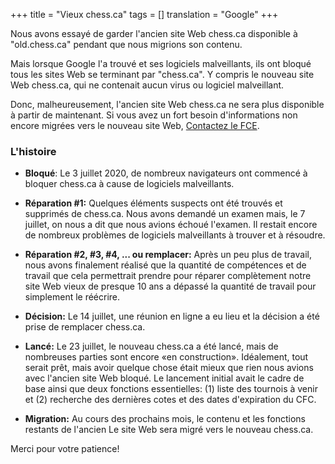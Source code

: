 +++
title = "Vieux chess.ca"
tags = []
translation = "Google"
+++

Nous avons essayé de garder l'ancien site Web chess.ca disponible à "old.chess.ca"
pendant que nous migrions son contenu.

Mais lorsque Google l'a trouvé et ses logiciels malveillants, ils ont bloqué tous les sites Web se terminant par "chess.ca".
Y compris le nouveau site Web chess.ca, qui ne contenait aucun virus ou logiciel malveillant.

Donc, malheureusement, l'ancien site Web chess.ca ne sera plus disponible à partir de maintenant.
Si vous avez un fort besoin d'informations non encore migrées vers le nouveau site Web,
[Contactez le FCE](https://forms.gle/miag39Q6tutM7pmc7).

### L'histoire

* **Bloqué**:
Le 3 juillet 2020, de nombreux navigateurs ont commencé à bloquer chess.ca
à cause de logiciels malveillants.

* **Réparation #1:**
Quelques éléments suspects ont été trouvés et supprimés de chess.ca.
Nous avons demandé un examen mais, le 7 juillet, on nous a dit que nous avions échoué l'examen.
Il restait encore de nombreux problèmes de logiciels malveillants à trouver et à résoudre.

* **Réparation #2, #3, #4, ... ou remplacer:**
Après un peu plus de travail, nous avons finalement réalisé que la quantité de compétences et de travail que cela permettrait
prendre pour réparer complètement notre site Web vieux de presque 10 ans a dépassé la quantité de travail
pour simplement le réécrire.

* **Décision:**
Le 14 juillet, une réunion en ligne a eu lieu et la décision a été prise de remplacer chess.ca.

* **Lancé:**
Le 23 juillet, le nouveau chess.ca a été lancé, mais de nombreuses parties sont encore «en construction».
Idéalement, tout serait prêt, mais avoir quelque chose était mieux que rien
nous avions avec l'ancien site Web bloqué.
Le lancement initial avait le cadre de base ainsi que deux fonctions essentielles:
(1) liste des tournois à venir
et (2) recherche des dernières cotes et des dates d'expiration du CFC.

* **Migration:**
Au cours des prochains mois, le contenu et les fonctions restants de l'ancien
Le site Web sera migré vers le nouveau chess.ca.

Merci pour votre patience!

